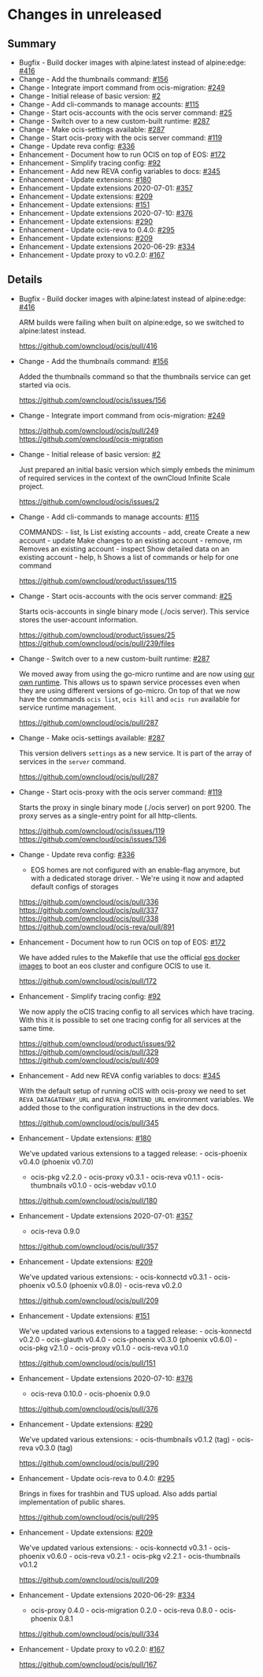 # Changes in unreleased

## Summary

* Bugfix - Build docker images with alpine:latest instead of alpine:edge: [#416](https://github.com/owncloud/ocis/pull/416)
* Change - Add the thumbnails command: [#156](https://github.com/owncloud/ocis/issues/156)
* Change - Integrate import command from ocis-migration: [#249](https://github.com/owncloud/ocis/pull/249)
* Change - Initial release of basic version: [#2](https://github.com/owncloud/ocis/issues/2)
* Change - Add cli-commands to manage accounts: [#115](https://github.com/owncloud/product/issues/115)
* Change - Start ocis-accounts with the ocis server command: [#25](https://github.com/owncloud/product/issues/25)
* Change - Switch over to a new custom-built runtime: [#287](https://github.com/owncloud/ocis/pull/287)
* Change - Make ocis-settings available: [#287](https://github.com/owncloud/ocis/pull/287)
* Change - Start ocis-proxy with the ocis server command: [#119](https://github.com/owncloud/ocis/issues/119)
* Change - Update reva config: [#336](https://github.com/owncloud/ocis/pull/336)
* Enhancement - Document how to run OCIS on top of EOS: [#172](https://github.com/owncloud/ocis/pull/172)
* Enhancement - Simplify tracing config: [#92](https://github.com/owncloud/product/issues/92)
* Enhancement - Add new REVA config variables to docs: [#345](https://github.com/owncloud/ocis/pull/345)
* Enhancement - Update extensions: [#180](https://github.com/owncloud/ocis/pull/180)
* Enhancement - Update extensions 2020-07-01: [#357](https://github.com/owncloud/ocis/pull/357)
* Enhancement - Update extensions: [#209](https://github.com/owncloud/ocis/pull/209)
* Enhancement - Update extensions: [#151](https://github.com/owncloud/ocis/pull/151)
* Enhancement - Update extensions 2020-07-10: [#376](https://github.com/owncloud/ocis/pull/376)
* Enhancement - Update extensions: [#290](https://github.com/owncloud/ocis/pull/290)
* Enhancement - Update ocis-reva to 0.4.0: [#295](https://github.com/owncloud/ocis/pull/295)
* Enhancement - Update extensions: [#209](https://github.com/owncloud/ocis/pull/209)
* Enhancement - Update extensions 2020-06-29: [#334](https://github.com/owncloud/ocis/pull/334)
* Enhancement - Update proxy to v0.2.0: [#167](https://github.com/owncloud/ocis/pull/167)

## Details

* Bugfix - Build docker images with alpine:latest instead of alpine:edge: [#416](https://github.com/owncloud/ocis/pull/416)

   ARM builds were failing when built on alpine:edge, so we switched to alpine:latest instead.

   https://github.com/owncloud/ocis/pull/416


* Change - Add the thumbnails command: [#156](https://github.com/owncloud/ocis/issues/156)

   Added the thumbnails command so that the thumbnails service can get started via ocis.

   https://github.com/owncloud/ocis/issues/156


* Change - Integrate import command from ocis-migration: [#249](https://github.com/owncloud/ocis/pull/249)

   https://github.com/owncloud/ocis/pull/249
   https://github.com/owncloud/ocis-migration


* Change - Initial release of basic version: [#2](https://github.com/owncloud/ocis/issues/2)

   Just prepared an initial basic version which simply embeds the minimum of required services in
   the context of the ownCloud Infinite Scale project.

   https://github.com/owncloud/ocis/issues/2


* Change - Add cli-commands to manage accounts: [#115](https://github.com/owncloud/product/issues/115)

   COMMANDS: - list, ls List existing accounts - add, create Create a new account - update Make
   changes to an existing account - remove, rm Removes an existing account - inspect Show detailed
   data on an existing account - help, h Shows a list of commands or help for one command

   https://github.com/owncloud/product/issues/115


* Change - Start ocis-accounts with the ocis server command: [#25](https://github.com/owncloud/product/issues/25)

   Starts ocis-accounts in single binary mode (./ocis server). This service stores the
   user-account information.

   https://github.com/owncloud/product/issues/25
   https://github.com/owncloud/ocis/pull/239/files


* Change - Switch over to a new custom-built runtime: [#287](https://github.com/owncloud/ocis/pull/287)

   We moved away from using the go-micro runtime and are now using [our own
   runtime](https://github.com/refs/pman). This allows us to spawn service processes even
   when they are using different versions of go-micro. On top of that we now have the commands `ocis
   list`, `ocis kill` and `ocis run` available for service runtime management.

   https://github.com/owncloud/ocis/pull/287


* Change - Make ocis-settings available: [#287](https://github.com/owncloud/ocis/pull/287)

   This version delivers `settings` as a new service. It is part of the array of services in the
   `server` command.

   https://github.com/owncloud/ocis/pull/287


* Change - Start ocis-proxy with the ocis server command: [#119](https://github.com/owncloud/ocis/issues/119)

   Starts the proxy in single binary mode (./ocis server) on port 9200. The proxy serves as a
   single-entry point for all http-clients.

   https://github.com/owncloud/ocis/issues/119
   https://github.com/owncloud/ocis/issues/136


* Change - Update reva config: [#336](https://github.com/owncloud/ocis/pull/336)

   - EOS homes are not configured with an enable-flag anymore, but with a dedicated storage
   driver. - We're using it now and adapted default configs of storages

   https://github.com/owncloud/ocis/pull/336
   https://github.com/owncloud/ocis/pull/337
   https://github.com/owncloud/ocis/pull/338
   https://github.com/owncloud/ocis-reva/pull/891


* Enhancement - Document how to run OCIS on top of EOS: [#172](https://github.com/owncloud/ocis/pull/172)

   We have added rules to the Makefile that use the official [eos docker
   images](https://gitlab.cern.ch/eos/eos-docker) to boot an eos cluster and configure OCIS
   to use it.

   https://github.com/owncloud/ocis/pull/172


* Enhancement - Simplify tracing config: [#92](https://github.com/owncloud/product/issues/92)

   We now apply the oCIS tracing config to all services which have tracing. With this it is possible
   to set one tracing config for all services at the same time.

   https://github.com/owncloud/product/issues/92
   https://github.com/owncloud/ocis/pull/329
   https://github.com/owncloud/ocis/pull/409


* Enhancement - Add new REVA config variables to docs: [#345](https://github.com/owncloud/ocis/pull/345)

   With the default setup of running oCIS with ocis-proxy we need to set `REVA_DATAGATEWAY_URL`
   and `REVA_FRONTEND_URL` environment variables. We added those to the configuration
   instructions in the dev docs.

   https://github.com/owncloud/ocis/pull/345


* Enhancement - Update extensions: [#180](https://github.com/owncloud/ocis/pull/180)

   We've updated various extensions to a tagged release: - ocis-phoenix v0.4.0 (phoenix v0.7.0)
   - ocis-pkg v2.2.0 - ocis-proxy v0.3.1 - ocis-reva v0.1.1 - ocis-thumbnails v0.1.0 -
   ocis-webdav v0.1.0

   https://github.com/owncloud/ocis/pull/180


* Enhancement - Update extensions 2020-07-01: [#357](https://github.com/owncloud/ocis/pull/357)

   - ocis-reva 0.9.0

   https://github.com/owncloud/ocis/pull/357


* Enhancement - Update extensions: [#209](https://github.com/owncloud/ocis/pull/209)

   We've updated various extensions: - ocis-konnectd v0.3.1 - ocis-phoenix v0.5.0 (phoenix
   v0.8.0) - ocis-reva v0.2.0

   https://github.com/owncloud/ocis/pull/209


* Enhancement - Update extensions: [#151](https://github.com/owncloud/ocis/pull/151)

   We've updated various extensions to a tagged release: - ocis-konnectd v0.2.0 - ocis-glauth
   v0.4.0 - ocis-phoenix v0.3.0 (phoenix v0.6.0) - ocis-pkg v2.1.0 - ocis-proxy v0.1.0 -
   ocis-reva v0.1.0

   https://github.com/owncloud/ocis/pull/151


* Enhancement - Update extensions 2020-07-10: [#376](https://github.com/owncloud/ocis/pull/376)

   - ocis-reva 0.10.0 - ocis-phoenix 0.9.0

   https://github.com/owncloud/ocis/pull/376


* Enhancement - Update extensions: [#290](https://github.com/owncloud/ocis/pull/290)

   We've updated various extensions: - ocis-thumbnails v0.1.2 (tag) - ocis-reva v0.3.0 (tag)

   https://github.com/owncloud/ocis/pull/290


* Enhancement - Update ocis-reva to 0.4.0: [#295](https://github.com/owncloud/ocis/pull/295)

   Brings in fixes for trashbin and TUS upload. Also adds partial implementation of public
   shares.

   https://github.com/owncloud/ocis/pull/295


* Enhancement - Update extensions: [#209](https://github.com/owncloud/ocis/pull/209)

   We've updated various extensions: - ocis-konnectd v0.3.1 - ocis-phoenix v0.6.0 - ocis-reva
   v0.2.1 - ocis-pkg v2.2.1 - ocis-thumbnails v0.1.2

   https://github.com/owncloud/ocis/pull/209


* Enhancement - Update extensions 2020-06-29: [#334](https://github.com/owncloud/ocis/pull/334)

   - ocis-proxy 0.4.0 - ocis-migration 0.2.0 - ocis-reva 0.8.0 - ocis-phoenix 0.8.1

   https://github.com/owncloud/ocis/pull/334


* Enhancement - Update proxy to v0.2.0: [#167](https://github.com/owncloud/ocis/pull/167)

   https://github.com/owncloud/ocis/pull/167


